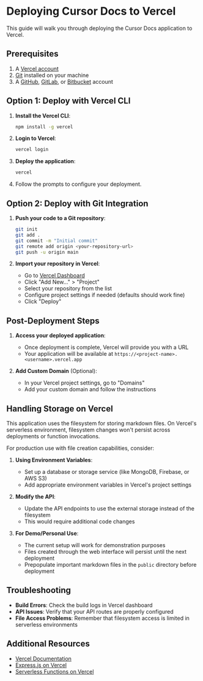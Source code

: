 # Deploying Cursor Docs to Vercel

This guide will walk you through deploying the Cursor Docs application to Vercel.

## Prerequisites

1. A [Vercel account](https://vercel.com/signup)
2. [Git](https://git-scm.com/downloads) installed on your machine
3. A [GitHub](https://github.com), [GitLab](https://gitlab.com), or [Bitbucket](https://bitbucket.org) account

## Option 1: Deploy with Vercel CLI

1. **Install the Vercel CLI**:

   ```bash
   npm install -g vercel
   ```

2. **Login to Vercel**:

   ```bash
   vercel login
   ```

3. **Deploy the application**:

   ```bash
   vercel
   ```

4. Follow the prompts to configure your deployment.

## Option 2: Deploy with Git Integration

1. **Push your code to a Git repository**:

   ```bash
   git init
   git add .
   git commit -m "Initial commit"
   git remote add origin <your-repository-url>
   git push -u origin main
   ```

2. **Import your repository in Vercel**:
   - Go to [Vercel Dashboard](https://vercel.com/dashboard)
   - Click "Add New..." > "Project"
   - Select your repository from the list
   - Configure project settings if needed (defaults should work fine)
   - Click "Deploy"

## Post-Deployment Steps

1. **Access your deployed application**:

   - Once deployment is complete, Vercel will provide you with a URL
   - Your application will be available at `https://<project-name>.<username>.vercel.app`

2. **Add Custom Domain** (Optional):
   - In your Vercel project settings, go to "Domains"
   - Add your custom domain and follow the instructions

## Handling Storage on Vercel

This application uses the filesystem for storing markdown files. On Vercel's serverless environment, filesystem changes won't persist across deployments or function invocations.

For production use with file creation capabilities, consider:

1. **Using Environment Variables**:

   - Set up a database or storage service (like MongoDB, Firebase, or AWS S3)
   - Add appropriate environment variables in Vercel's project settings

2. **Modify the API**:

   - Update the API endpoints to use the external storage instead of the filesystem
   - This would require additional code changes

3. **For Demo/Personal Use**:
   - The current setup will work for demonstration purposes
   - Files created through the web interface will persist until the next deployment
   - Prepopulate important markdown files in the `public` directory before deployment

## Troubleshooting

- **Build Errors**: Check the build logs in Vercel dashboard
- **API Issues**: Verify that your API routes are properly configured
- **File Access Problems**: Remember that filesystem access is limited in serverless environments

## Additional Resources

- [Vercel Documentation](https://vercel.com/docs)
- [Express.js on Vercel](https://vercel.com/guides/using-express-with-vercel)
- [Serverless Functions on Vercel](https://vercel.com/docs/concepts/functions/serverless-functions)
